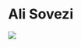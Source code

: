 # Ali Sovezi

<img align='center' src = "https://user-images.githubusercontent.com/72755273/187893789-44629b1c-ab52-4e82-b680-fdfda25eab7f.svg">
